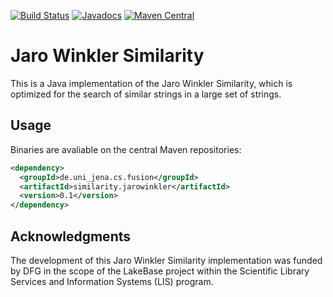 [![Build Status](https://travis-ci.org/fusion-jena/JaroWinklerSimilarity.svg?branch=master)](https://travis-ci.org/fusion-jena/JaroWinklerSimilarity)
[![Javadocs](https://javadoc.io/badge/de.uni_jena.cs.fusion/similarity.jarowinkler.svg)](https://javadoc.io/doc/de.uni_jena.cs.fusion/similarity.jarowinkler)
[![Maven Central](https://maven-badges.herokuapp.com/maven-central/de.uni_jena.cs.fusion/similarity.jarowinkler/badge.svg)](https://maven-badges.herokuapp.com/maven-central/de.uni_jena.cs.fusion/similarity.jarowinkler/)

# Jaro Winkler Similarity

This is a Java implementation of the Jaro Winkler Similarity, which is optimized for the search of similar strings in a large set of strings.

## Usage

Binaries are avaliable on the central Maven repositories:

```xml
<dependency>
  <groupId>de.uni_jena.cs.fusion</groupId>
  <artifactId>similarity.jarowinkler</artifactId>
  <version>0.1</version>
</dependency>
```

## Acknowledgments
The development of this Jaro Winkler Similarity implementation was funded by DFG in the scope of the LakeBase project within the Scientific Library Services and Information Systems (LIS) program.